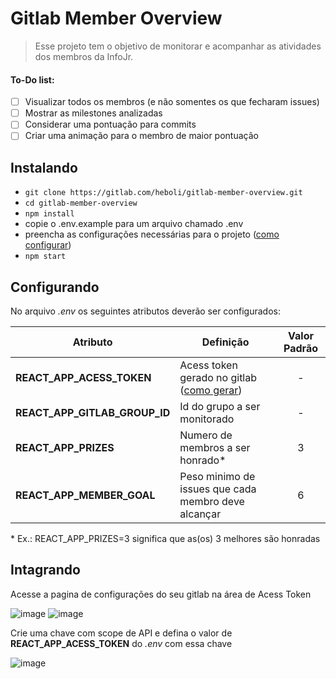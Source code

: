 # Gitlab Member Overview  

> Esse projeto tem o objetivo de monitorar e acompanhar as atividades dos membros da InfoJr.  

#### To-Do list:  
* [ ] Visualizar todos os membros (e não somentes os que fecharam issues)  
* [ ] Mostrar as milestones analizadas  
* [ ] Considerar uma pontuação para commits
* [ ] Criar uma animação para o membro de maior pontuação  

## Instalando  
*  `git clone https://gitlab.com/heboli/gitlab-member-overview.git`
*  `cd gitlab-member-overview`
*  `npm install`
*  copie o .env.example para um arquivo chamado .env
*  preencha as configurações necessárias para o projeto ([como configurar](#configurando))
*  `npm start`

## Configurando
No arquivo _.env_ os seguintes atributos deverão ser configurados:  

| Atributo | Definição | Valor Padrão |
|  ------  |  -------  | :----------: |
| **REACT_APP_ACESS_TOKEN**     | Acess token gerado no gitlab ([como gerar](#Integrando))|    -    |
| **REACT_APP_GITLAB_GROUP_ID** | Id do grupo a ser monitorado                            |    -    |
| **REACT_APP_PRIZES**          | Numero de membros a ser honrado*                       |    3    |
| **REACT_APP_MEMBER_GOAL**     | Peso minimo de issues que cada membro deve alcançar     |    6    |

\* Ex.: REACT_APP_PRIZES=3 significa que as(os) 3 melhores são honradas  

## Intagrando  

Acesse a pagina de configurações do seu gitlab na área de Acess Token  

![image](/uploads/7b33c8c6808f946085379934262234eb/image.png)   ![image](/uploads/ed6837756ec1c8b601592d200f3d224b/image.png)  

Crie uma chave com scope de API e defina o valor de **REACT_APP_ACESS_TOKEN** do _.env_ com essa chave  

![image](/uploads/a4ce9cc64c2f576980dbd353e69257de/image.png) 
 
